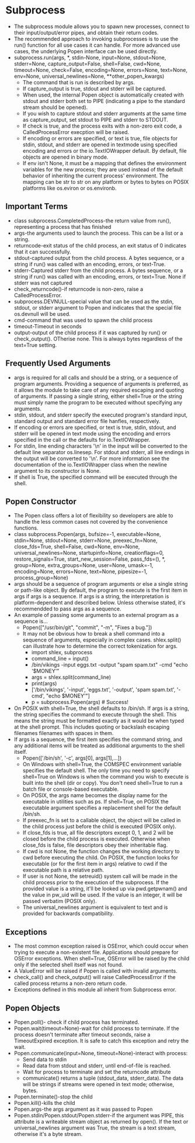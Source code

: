 # Subprocess
* The subprocess module allows you to spawn new processes, connect to their input/output/error pipes, and obtain their return codes.
* The recommended approach to invoking subprocesses is to use the run() function for all use cases it can handle. For more advanced use cases, the underlying Popen interface can be used directly.
* subprocess.run(args, *, stdin-None, input=None, stdout=None, stderr=None, capture_output=False, shell=False, cwd=None, timeout=None, check=False, encoding=None, errors=None, text=None, env=None, universal_newlines=None, **other_popen_kwargs)
  *  The command that is run is described by args.
  *  If capture_output is true, stdout and stderr will be captured.
  *  When used, the internal Popen object is automatically created with stdout and stderr both set to PIPE (indicating a pipe to the standard stream should be opened).
  *  If you wish to capture stdout and stderr arguments at the same time as capture_output, set stdout to PIPE and stderr to STDOUT.
  *  If check is true, and the process exits with a non-zero exit code, a CalledProcessError execption will be raised.
  *  If encoding or errors are specified, or text is true, file objects for stdin, stdout, and stderr are opened in textmode using specified encoding and errors or the io.TextIOWrapper default. By default, file objects are opened in binary mode.
  *  If env isn't None, it must be a mapping that defines the environment variables for the new process; they are used instead of the default behavior of inheriting the current process' environment. The mapping can be str to str on any platform or bytes to bytes on POSIX platforms like os.eviron or os.environb.
## Important Terms
* class subprocess.CompletedProcess-the return value from run(), representing a process that has finished
* args-the arguments used to launch the process. This can be a list or a string.
* returncode-exit status of the child process, an exit status of 0 indicates that it can successfully.
* stdout-captured output from the child process. A bytes sequence, or a string if run() was called with an encoding, errors, or text-True.
* stderr-Captured stderr from the child process. A bytes sequence, or a string if run() was called with an encoding, errors, or text=True. None if stderr was not captured
* check_returncode()-if returncode is non-zero, raise a CalledProcessError.
* subprocess.DEVNULL-special value that can be used as the stdin, stdout, or stderr argument to Popen and indicates that the special file os.devnull will be used.
* cmd-command that was used to spawn the child process
* timeout-Timeout in seconds
* output-output of the child process if it was captured by run() or check_output(). OTherise none. This is always bytes regardless of the text=True setting.
## Frequently Used Arguments
* args is required for all calls and should be a string, or a sequence of program arguments. Providing a sequence of arguments is preferred, as it allows the module to take care of any required escaping and quoting of arguments. If passing a single string, either shell=True or the string must simply name the program to be executed without specifying any arguments.
* stdin, stdout, and stderr specify the executed program's standard input, standard output and standard error file hanfles, respectively.
* If encoding or errors are specified, or text is true, stdin, stdout, and stderr will be opened in text mode using the encoding and errors specified in the call or the defaults for io.TextIOWrapper.
* For stdin, line ending characters '\n' in the input will be converted to the default line separator os.linesep. For stdout and stderr, all line endings in the output will be converted to '\n'. For more information see the documentation of the io.TextIOWrapper class when the newline argument to its constructor is None.
* If shell is True, the specified command will be executed through the shell.
## Popen Constructor
* The Popen class offers a lot of flexibility so developers are able to handle the less common cases not covered by the convenience functions.
* class subprocess.Popen(args, bufsize=-1, executable=None, stdin=None, stdout=None, stderr=None, preexec_fn=None, close_fds=True, shell=False, cwd=None, env=None, universal_newlines=None, startupinfo=None, creationflags=0, restore_signals=True, start_new_session=False, pass_fds=(), *, group=None, extra_groups=None, user=None, umask=-1, encoding=None, errors=None, text=None, pipesize=-1, process_group=None)
* args should be a sequence of program arguments or else a single string or path-like object. By default, the program to execute is the first item in args if args is a sequence. If args is a string, the interpretation is platform-dependent and described below. Unless otherwise stated, it's recommendded to pass args as a sequence.
* An example of passing some arguments to an external program as a sequence is...
  * Popen(["/usr/bin/git", "commit", "-m", "Fixes a bug."])
  * It may not be obvious how to break a shell command into a sequence of arguments, especially in complex cases. shlex.split() can illustrate how to determine the correct tokenization for args.
    *  import shlex, subprocess
    *  command_line = input()
    *  /bin/vikings -input eggs.txt -output "spam spam.txt" -cmd "echo '$MONEY'"
    *  args = shlex.split(command_line)
    *  print(args)
    *  ['/bin/vikings', '-input', 'eggs.txt', '-output', 'spam spam.txt', '-cmd', "echo $MONEY'"]
    *  p = subprocess.Popen(args) # Success!
* On POSIX with shell=True, the shell defaults to /bin/sh. If args is a string, the string specifies the command to execute through the shell. This means the string must be formatted exactly as it would be when typed at the shell prompt. This includes quoting or backslash escaping filenames filenames with spaces in them.
* If args is a sequence, the first item specifies the command string, and any additional items will be treated as additional arguments to the shell itself.
  * Popen(['/bin/sh', '-c', args[0], args[1],...])
  *  On Windows with shell=True, the COMSPEC environment variable specifies the default shell. The only time you need to specify shell=True on Windows is when the command you wish to execute is built into the shell (dir or copy). You don't need shell=True to run a batch file or console-based executable.
  *  On POSIX, the args name becomes the display name for the executable in utilities such as ps. If shell=True, on POSIX the executable argument specifies a replacement shell for the default /bin/sh.
  *  If preexec_fn is set to a callable object, the object will be called in the child process just before the child is executed (POSIX only).
  *  If close_fds is true, all file descriptors except 0, 1, and 2 will be closed before the child process is executed. Otherwise when close_fds is false, file descriptors obey their inheritable flag.
  *  If cwd is not None, the function changes the working directory to cwd before executing the child. On POSIX, the function looks for executable (or for the first item in args) relative to cwd if the executable path is a relative path.
  *  If user is not None, the setreuid() system call will be made in the child process prior to the execution of the subprocess. If the provided value is a string, it'll be looked up via pwd.getpwnam() and the value in pw_uid will be used. If the value is an integer, it will be passed verbatim (POSIX only).
  *  The universal_newlines argument is equivalent to text and is provided for backwards compatibility.
## Exceptions
* The most common exception raised is OSError, which could occur when trying to execute a non-existent file. Applications should prepare for OSError exceptions. When shell=True, OSError will be raised by the child only if the selected shell itself was not found.
* A ValueError will be raised if Popen is called with invalid arguments.
* check_call() and check_output() will raise CalledProcessError if the called process returns a non-zero return code.
* Exceptions defined in this module all inherit from Subprocess error.
## Popen Objects
* Popen.poll()- check if child process has terminated.
* Popen.wait(timeout=None)-wait for child process to terminate. If the process doesn't terminate after timeout seconds, raise a TimeoutExpired exception. It is safe to catch this exception and retry the wait.
* Popen.communicate(input=None, timeout=None)-interact with process:
    * Send data to stdin
    * Read data from stdout and stderr, until end-of-file is reached.
    * Wait for process to terminate and set the returncode attribute
    * communicate() returns a tuple (stdout_data, stderr_data). The data will be strings if streams were opened in text mode; otherwise, bytes.
*   Popen.terminate()-stop the child
*   Popen.kill()-kills the child
*   Popen.args-the args argument as it was passed to Popen
*   Popen.stdin/Popen.stdout/Popen.stderr-if the argument was PIPE, this attribute is a writeable stream object as returned by open(). If the text or universal_newlines argument was True, the stream is a text stream, otherwise it's a byte stream.
